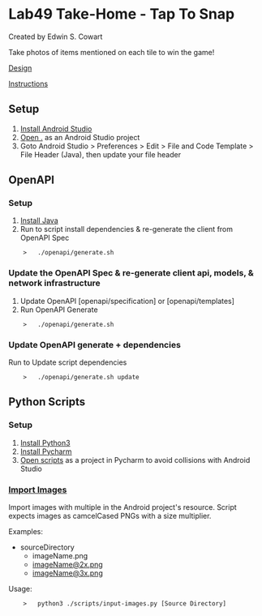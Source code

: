 # Lab49 Take-Home - Tap To Snap

Created by Edwin S. Cowart

Take photos of items mentioned on each tile to win the game!

[Design](Design.pdf)

[Instructions](Instructions.pdf)

## Setup

1. [Install Android Studio](https://developer.android.com/studio)
2. [Open .](.) as an Android Studio project
3. Goto Android Studio > Preferences > Edit > File and Code Template > File Header (Java), then update your file header



## OpenAPI

### Setup

1. [Install Java](https://java.com/en/download/)
2. Run to script install dependencies & re-generate the client from OpenAPI Spec
```
    >   ./openapi/generate.sh
```

### Update the OpenAPI Spec & re-generate client api, models, & network infrastructure

1. Update OpenAPI [openapi/specification] or [openapi/templates]
2. Run OpenAPI Generate
```
    >   ./openapi/generate.sh
```


### Update OpenAPI generate + dependencies

Run to Update script dependencies
```
    >   ./openapi/generate.sh update
```


## Python Scripts

### Setup

1. [Install Python3](https://www.python.org/downloads/)
2. [Install Pycharm](https://www.jetbrains.com/pycharm/download/#section=mac)
3. [Open scripts](scripts) as a project in Pycharm to avoid collisions with Android Studio


### [Import Images](scripts/import-images.py)

Import images with multiple in the Android project's resource.
Script expects images as camcelCased PNGs with a size multiplier.

Examples:

* sourceDirectory
    * imageName.png
    * imageName@2x.png
    * imageName@3x.png


Usage:
```
    >   python3 ./scripts/input-images.py [Source Directory]
```

